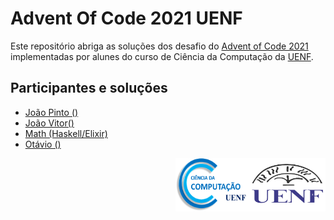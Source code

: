 # Advent Of Code 2021 UENF

Este repositório abriga as soluções dos desafio do [Advent of Code 2021](https://adventofcode.com) implementadas por alunes do curso de Ciência da Computação da [UENF](https://uenf.br/portal/).

## Participantes e soluções
- [João Pinto ()](./joao_pinto)
- [João Vitor()](./joao_vitor)
- [Math (Haskell/Elixir)](./math/)
- [Otávio ()](./otavio)

<div align="center" style="width: 100%">
  <img align="right" width="120" height="85" src="./assets/uenf.png" />
  <img align="right" width="120" height="85" src="./assets/cc.png" />
</div>
